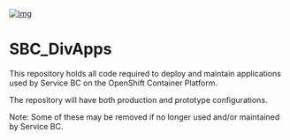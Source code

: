 [![img](https://img.shields.io/badge/Lifecycle-Stable-97ca00)](https://github.com/bcgov/repomountie/blob/master/doc/lifecycle-badges.md)
# SBC_DivApps

This repository holds all code required to deploy and maintain applications used by Service BC on the OpenShift Container Platform.

The repository will have both production and prototype configurations.

Note: Some of these may be removed if no longer used and/or maintained by Service BC.
